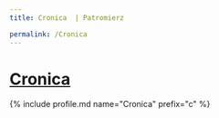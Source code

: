 ```yaml
---
title: Cronica  | Patromierz

permalink: /Cronica
---
```


# [Cronica ](https://patronite.pl/Cronica)

{% include profile.md name="Cronica" prefix="c" %}

